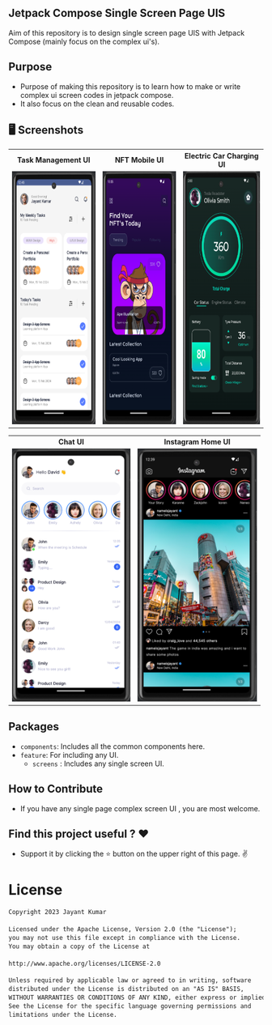 ## Jetpack Compose Single Screen Page UIS

<p> Aim of this repository is to design single screen page UIS with Jetpack Compose (mainly focus on the complex ui's).</p>

## Purpose

- Purpose of making this repository is to learn how to make or write complex ui screen codes in jetpack compose.
- It also focus on the clean and reusable codes.

## 🖥️ Screenshots

<table style="width:100%">
  <tr>
    <th>Task Management UI</th>
    <th>NFT Mobile UI</th>
    <th>Electric Car Charging UI</th>
  </tr>
  <tr>
    <td><img src="screenshots/taskManagement.png" height="500" alt="task_management"/></td>
    <td><img src="screenshots/NFT.png" height="500" alt="nft_mobile"/></td>
    <td><img src="screenshots/electric_car.png" height="500" alt="electric+_car"/></td>
  </tr>
</table>
<table style="width:100%">
  <tr>
    <th>Chat UI</th>
   <th>Instagram Home UI</th>
  </tr>
  <tr>
    <td><img src="screenshots/chat.png" height="500" alt="chat_ui"/></td>
    <td><img src="screenshots/instagram.png" height="500" alt="insta_ui"/></td>
  </tr>
</table>

## Packages

- `components`: Includes all the common components here.
- `feature`: For including any UI.
    - `screens` : Includes any single screen UI.

## How to Contribute

- If you have any single page complex screen UI , you are most welcome.

## Find this project useful ? ❤️

- Support it by clicking the ⭐️ button on the upper right of this page. ✌️

# License

```markdown
Copyright 2023 Jayant Kumar

Licensed under the Apache License, Version 2.0 (the "License");
you may not use this file except in compliance with the License.
You may obtain a copy of the License at

http://www.apache.org/licenses/LICENSE-2.0

Unless required by applicable law or agreed to in writing, software
distributed under the License is distributed on an "AS IS" BASIS,
WITHOUT WARRANTIES OR CONDITIONS OF ANY KIND, either express or implied.
See the License for the specific language governing permissions and
limitations under the License.
```

